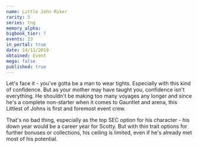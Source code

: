```yaml
---
name: Little John Riker
rarity: 5
series: tng
memory_alpha:
bigbook_tier: 7
events: 23
in_portal: true
date: 14/11/2019
obtained: Event
mega: false
published: true
---
```


Let's face it - you've gotta be a man to wear tights. Especially with this kind of confidence. But as your mother may have taught you, confidence isn't everything. He shouldn't be making too many voyages any longer and since he's a complete non-starter when it comes to Gauntlet and arena, this Littlest of Johns is first and foremost event crew.

That's no bad thing, especially as the top SEC option for his character - his down year would be a career year for Scotty. But with thin trait options for further bonuses or collections, his ceiling is limited, even if he's already met most of his potential.
